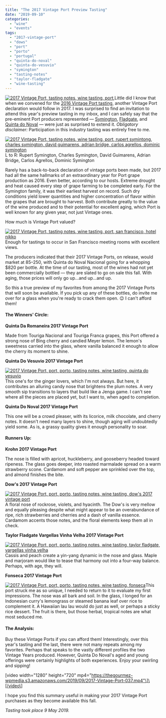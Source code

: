 ```yaml
---
title: "The 2017 Vintage Port Preview Tasting"
date: "2019-09-10"
categories:
  - "wine"
  - "events"
tags:
  - "2017-vintage-port"
  - "dows"
  - "port"
  - "porto"
  - "portugal"
  - "quinta-do-noval"
  - "quinta-do-vesuvio"
  - "symington"
  - "tasting-notes"
  - "taylor-fladgate"
  - "wine-tasting"
---
```


[![2017 Vintage Port, tasting notes, wine tasting, port, ](https://thegourmez-wpmedia.s3.amazonaws.com/2019/09/2017-Vintage-Port-030-500x403.jpg)](https://thegourmez-wpmedia.s3.amazonaws.com/2019/09/2017-Vintage-Port-030.jpg)Little did I know that when we convened for the [2016 Vintage Port tasting,](https://thegourmez.com/2018/11/27/2016-vintage-port-a-sign-of-good-things-to-comeand-good-drinking-now/) another Vintage Port declaration would follow in 2017. I was surprised to find an invitation to attend this year's preview tasting in my inbox, and I can safely say that the pre-eminent Port producers represented — [Symington](https://www.symington.com/), [Fladgate](https://fladgatepartnership.com/en/), and [Quinta do Noval](http://www.quintadonoval.com/en/) — were just as surprised to extend it. _Obligatory disclaimer:_ Participation in this industry tasting was entirely free to me.




<div class="caption">

[![2017 Vintage Port, tasting notes, wine tasting, port, rupert symintong, charles symington, david guimarens, adrian bridge, carlos agrellos, dominic symington ](https://thegourmez-wpmedia.s3.amazonaws.com/2019/09/2017-Vintage-Port-034-500x480.jpg)](https://thegourmez-wpmedia.s3.amazonaws.com/2019/09/2017-Vintage-Port-034.jpg) L to R: Rupert Symington, Charles Symington, David Guimarens, Adrian Bridge, Carlos Agrellos, Dominic Symington</div>


Rarely has a back-to-back declaration of vintage ports been made, but 2017 had all the same hallmarks of an extraordinary year for Port grape production as 2016. Even better, according to our hosts. Extreme drought and heat caused every step of grape farming to be completed early. For the Symington family, it was their earliest harvest on record. Such dry conditions yield lower quantities and higher concentration of flavor within the grapes that are brought to harvest. Both contribute greatly to the value of the wine produced and to their potential for excellent aging, which Port is well known for any given year, not just Vintage ones.

How much is Vintage Port valued?




<div class="caption">

[![2017 Vintage Port, tasting notes, wine tasting, port, san francisco, hotel nikko](https://thegourmez-wpmedia.s3.amazonaws.com/2019/09/2017-Vintage-Port-029-500x365.jpg)](https://thegourmez-wpmedia.s3.amazonaws.com/2019/09/2017-Vintage-Port-029.jpg) Enough for tastings to occur in San Francisco meeting rooms with excellent views.</div>


The producers indicated that their 2017 Vintage Ports, on release, would market at $85–$250, with Quinta do Noval Nacional going for a whopping $820 per bottle. At the time of our tasting, most of the wines had not yet been commercially bottled — they are slated to go on sale this fall. With aging, those prices will only go up…and up…and up.

So this a true preview of my favorites from among the 2017 Vintage Ports that will soon be available. If you pick up any of these bottles, do invite me over for a glass when you're ready to crack them open. 😉 I can't afford them!

#### The Winners' Circle:

**Quinta Da Romaneira 2017 Vintage Port**

Made from Touriga Nacional and Touriga Franca grapes, this Port offered a strong nose of Bing cherry and candied Meyer lemon. The lemon's sweetness carried into the glass, where vanilla balanced it enough to allow the cherry its moment to shine.

**Quinta Do Vesuvio 2017 Vintage Port**

[![2017 Vintage Port, port, porto, tasting notes, wine tasting, quinta do vesuvio](https://thegourmez-wpmedia.s3.amazonaws.com/2019/09/2017-Vintage-Port-022-405x500.jpg)](https://thegourmez-wpmedia.s3.amazonaws.com/2019/09/2017-Vintage-Port-022.jpg)This one's for the ginger lovers, which I'm not always. But here, it contributes an alluring candy nose that brightens the plum notes. A very smooth sip transitions to layers that build like a Jenga game. I can't see where all the pieces are placed yet, but I want to, when aged to completion.

**Quinta Do Noval 2017 Vintage Port**

This one will be a crowd pleaser, with its licorice, milk chocolate, and cherry notes. It doesn't need many layers to shine, though aging will undoubtedly yield some. As is, a grassy quality gives it enough personality to soar.

#### Runners Up:

**Krohn 2017 Vintage Port**

The nose is filled with apricot, huckleberry, and gooseberry headed toward ripeness. The glass goes deeper, into roasted marmalade spread on a warm strawberry scone. Cardamom and soft pepper are sprinkled over the top, and almond finishes the bite.

**Dow's 2017 Vintage Port**

[![2017 Vintage Port, port, porto, tasting notes, wine tasting, dow's 2017 vintage port](https://thegourmez-wpmedia.s3.amazonaws.com/2019/09/2017-Vintage-Port-025-351x500.jpg)](https://thegourmez-wpmedia.s3.amazonaws.com/2019/09/2017-Vintage-Port-025.jpg)A floral nose of rockrose, violets, and hyacinth. The Dow's is very mellow and equally pleasing despite what might appear to be an overabundance of ripe, rich strawberries and cherries and a dash of vanilla essence. Cardamom accents those notes, and the floral elements keep them all in check.

**Taylor Fladgate Vargellas Vinha Velha 2017 Vintage Port**

[![2017 Vintage Port, port, porto, tasting notes, wine tasting, taylor fladgate, vargellas vinha velha](https://thegourmez-wpmedia.s3.amazonaws.com/2019/09/2017-Vintage-Port-016-375x500.jpg)](https://thegourmez-wpmedia.s3.amazonaws.com/2019/09/2017-Vintage-Port-016.jpg)Cassis and peach create a yin-yang dynamic in the nose and glass. Maple and marjoram would like to tease that harmony out into a four-way balance. Perhaps, with age, they will.

**Fonseca 2017 Vintage Port**

[![2017 Vintage Port, port, porto, tasting notes, wine tasting, fonseca](https://thegourmez-wpmedia.s3.amazonaws.com/2019/09/2017-Vintage-Port-017-334x500.jpg)](https://thegourmez-wpmedia.s3.amazonaws.com/2019/09/2017-Vintage-Port-017.jpg)This port struck me as so unique, I needed to return to it to evaluate my first impressions. The nose was all bark and soil. In the glass, I longed for an Indonesian curry's lemongrass or steamed banana leaf over rice to complement it. A Hawaiian lau lau would do just as well, or perhaps a sticky rice dessert. The fruit is there, but those herbal, tropical notes are what most seduced me.

#### The Analysis:

Buy these Vintage Ports if you can afford them! Interestingly, over this year's tasting and the last, there were not many repeats among my favorites. Perhaps that speaks to the vastly different profiles the two Vintage Years produced. However, Quinta Do Noval's aged and young offerings were certainly highlights of both experiences. Enjoy your swirling and sipping!

\[video width="1280" height="720" mp4="https://thegourmez-wpmedia.s3.amazonaws.com/2019/09/2017-Vintage-Port-037.mp4"\]\[/video\]

I hope you find this summary useful in making your 2017 Vintage Port purchases as they become available this fall.

_Tasting took place 9 May 2019._
